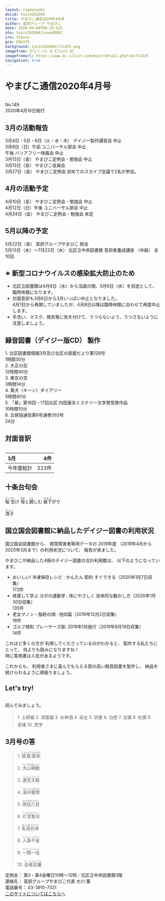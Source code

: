 ```yaml
---
layout: caymanyomi
docid: tusin202004
title: やまびこ通信2020年4月号
author: 音訳グループ やまびこ
date: 2020-04-08T06:29:52Z
oto: tusin202004/sound0001
iro: 3c6a1a
gra: b9e3f9
background: tusin202004/721435.png
imagefrom: がらくった @ Illust AC
imagefromurl: https://www.ac-illust.com/main/detail.php?id=721435
navigation: true
---
```

   


# <span data-dur="3.861" data-begin="2.750" id="xmri_0001">やまびこ通信2020年4月号</span>

<img class="migi" src="media/tusin202004/cut1.png" alt="" />


<span data-dur="2.567" data-begin="6.611" id="xmri_0002">No.149</span>  
<span data-dur="4.208" data-begin="9.178" id="xmri_0003">2020年4月10日発行</span>

## <span data-dur="3.436" data-begin="18.593" id="xmri_0006">3月の活動報告</span>

<span data-dur="5.027" data-begin="22.029" id="xmri_0007">3月4日・5日・6日（火・水・木）</span>
<span data-dur="3.722" data-begin="27.056" id="xmri_0008">デイジー製作講習会 中止</span>  
<span data-dur="2.702" data-begin="30.778" id="xmri_0009">3月8日（日）午前</span>
<span data-dur="3.159" data-begin="33.480" id="xmri_000A">ユニバーサル部会 中止</span>  
<span data-dur="0.871" data-begin="36.639" id="xmri_000B">午後</span>
<span data-dur="3.317" data-begin="37.510" id="xmri_000C">バリアフリー映画会 中止</span>  
<span data-dur="2.455" data-begin="40.827" id="xmri_000D">3月13日（金）</span>
<span data-dur="4.177" data-begin="43.282" id="xmri_000E">やまびこ定例会・勉強会 中止</span>  
<span data-dur="2.456" data-begin="47.459" id="xmri_000F">3月13日（金）</span>
<span data-dur="2.635" data-begin="49.915" id="xmri_0010">やまびこ役員会</span>  
<span data-dur="2.588" data-begin="52.550" id="xmri_0011">3月27日（金）</span>
<span data-dur="1.747" data-begin="55.138" id="xmri_0012">やまびこ定例会</span>
<span data-dur="5.477" data-begin="56.885" id="xmri_0013">初めてのスカイプ会議で2名が参加。</span>

## <span data-dur="3.206" data-begin="62.362" id="xmri_0014">4月の活動予定</span>

<span data-dur="1.971" data-begin="65.568" id="xmri_0015">4月10日（金）</span>
<span data-dur="4.177" data-begin="67.539" id="xmri_0016">やまびこ定例会・勉強会 中止</span>  
<span data-dur="2.765" data-begin="71.716" id="xmri_0017">4月12日（日）午後</span>
<span data-dur="3.159" data-begin="74.481" id="xmri_0018">ユニバーサル部会 中止</span>  
<span data-dur="2.324" data-begin="77.640" id="xmri_0019">4月24日（金）</span>
<span data-dur="5.539" data-begin="79.964" id="xmri_001A">やまびこ定例会・勉強会 未定</span>

## <span data-dur="3.084" data-begin="85.503" id="xmri_001B">5月以降の予定</span>

<span data-dur="2.339" data-begin="88.587" id="xmri_001C">5月22日（金）</span>
<span data-dur="3.224" data-begin="90.926" id="xmri_001D">音訳グループやまびこ 総会</span>  
<span data-dur="4.857" data-begin="94.150" id="xmri_001E">5月13日（水）～7月22日（水）</span>
<span data-dur="3.69" data-begin="99.007" id="xmri_001F">北区立中央図書館 音訳者養成講座</span>
<span data-dur="1.12" data-begin="102.697" id="xmri_0020">（中級）</span>
<span data-dur="3.518" data-begin="103.817" id="xmri_0021">全10回</span>

## <span data-dur="5.053" data-begin="107.335" id="xmri_0022">※ 新型コロナウイルスの感染拡大防止のため</span>

- <span data-dur="4.703" data-begin="112.388" id="xmri_0023">北区立図書館は4月8日（水）から当面の間、</span><span data-dur="2.754" data-begin="117.091" id="xmri_0024">5月6日（水）を目途として、</span><span data-dur="3.302" data-begin="119.845" id="xmri_0025">臨時休館になります。</span>
- <span data-dur="1.552" data-begin="123.147" id="xmri_0026">対面音訳も</span><span data-dur="2.877" data-begin="124.699" id="xmri_0027">3月6日から3月いっぱい</span><span data-dur="2.424" data-begin="127.576" id="xmri_0028">中止となりました。</span>  
<span data-dur="3.021" data-begin="130.000" id="xmri_0029">4月1日から再開していましたが、</span><span data-dur="6.647" data-begin="133.021" id="xmri_002A">4月8日以降は臨時休館に合わせて再度中止します。</span>
- <span data-dur="3.19" data-begin="139.668" id="xmri_002B">手洗い、マスク、換気等に気を付けて、</span><span data-dur="2.473" data-begin="142.858" id="xmri_002C">うつらないよう、うつさないように</span><span data-dur="3.766" data-begin="145.331" id="xmri_002D">注意しましょう。</span>

## <span data-dur="4.732" data-begin="149.097" id="xmri_002E">録音図書（デイジー版CD） 製作</span>


<span data-dur="0.818" data-begin="155.348" id="xmri_0030">1.</span>
<span data-dur="5.837" data-begin="156.166" id="xmri_0031">北区図書館情報3月及び北区の部屋だより第128号</span>  
<span data-dur="2.697" data-begin="162.003" id="xmri_0032">1時間30分</span>  
<span data-dur="0.706" data-begin="164.700" id="xmri_0033">2.</span>
<span data-dur="1.547" data-begin="165.406" id="xmri_0034">大正の后</span>  
<span data-dur="2.807" data-begin="166.953" id="xmri_0035">12時間40分</span>  
<span data-dur="0.873" data-begin="169.760" id="xmri_0036">3.</span>
<span data-dur="1.399" data-begin="170.633" id="xmri_0037">東京の空</span>  
<span data-dur="2.732" data-begin="172.032" id="xmri_0038">3時間14分</span>  
<span data-dur="0.807" data-begin="174.764" id="xmri_0039">4.</span>
<span data-dur="1.358" data-begin="175.571" id="xmri_003A">黄犬（キーン）ダイアリー</span>  
<span data-dur="2.614" data-begin="176.929" id="xmri_003B">5時間40分</span>  
<span data-dur="0.714" data-begin="179.543" id="xmri_003C">5.</span>
<span data-dur="6.783" data-begin="180.257" id="xmri_003D">「扉」第16回・17回北区 内田康夫ミステリー文学賞受賞作品</span>  
<span data-dur="2.46" data-begin="187.040" id="xmri_003E">10時間10分</span>  
<span data-dur="0.852" data-begin="189.500" id="xmri_003F">6.</span>
<span data-dur="4.562" data-begin="190.352" id="xmri_0040">北視協通信第6号通巻263号</span>  
<span data-dur="3.675" data-begin="194.914" id="xmri_0041">24分</span>

## <span data-dur="2.666" data-begin="198.589" id="xmri_0042">対面音訳</span>

<img class="migi" src="media/tusin202004/cut2.png" alt="" />


<span data-dur="1.195" data-begin="201.255" id="xmri_0043">3月</span>|<span data-dur="1.91" data-begin="202.450" id="xmri_0044">4件</span>
|:---|---:|
<span data-dur="1.641" data-begin="204.360" id="xmri_0045">今年度総計</span>|<span data-dur="4.079" data-begin="206.001" id="xmri_0046">223件</span>

## <span data-dur="3.469" data-begin="210.080" id="xmri_0047">十条台句会</span>

<span data-dur="11.247" data-begin="213.549" id="xmri_0048"><ruby>桜 生<rt>さくらい</rt></ruby>け
<ruby>母<rt>はは</rt></ruby>と<ruby>親<rt>した</rt></ruby>しむ
<ruby>昼下<rt>ひるさ</rt></ruby>がり</span>

<span data-dur="3.27" data-begin="224.796" id="xmri_004E" class="haigo"><ruby>清子<rt>きよこ</rt></ruby></span>

## <span data-dur="5.915" data-begin="228.066" id="xmri_004F">国立国会図書館に納品したデイジー図書の利用状況</span>

<span data-dur="2.209" data-begin="233.981" id="xmri_0050">国立国会図書館から、</span>
<span data-dur="2.444" data-begin="236.190" id="xmri_0051">視覚障害者等用データの</span>
<span data-dur="1.666" data-begin="238.634" id="xmri_0052">2019年度</span>
<span data-dur="5.755" data-begin="240.300" id="xmri_0053">（2019年4月から2020年3月まで）の利用状況について、</span>
<span data-dur="3.012" data-begin="246.055" id="xmri_0054">報告が来ました。</span>

<span data-dur="4.694" data-begin="249.067" id="xmri_0055">やまびこが納品した4冊のデイジー図書の合計利用数は、</span>
<span data-dur="3.984" data-begin="253.761" id="xmri_0056">以下のようになっています。</span>

- <span data-dur="5.636" data-begin="257.745" id="xmri_0057">おいしい! 冷凍保存レシピ : かんたん 節約 すぐできる</span><span data-dur="3.14" data-begin="263.381" id="xmri_0058">（2020年1月7日収集）</span>  
<span data-dur="2.906" data-begin="266.521" id="xmri_0059">172件</span>
- <span data-dur="6.261" data-begin="269.427" id="xmri_005A">体感して学ぶ ヨガの運動学 : 体にやさしく 効率的な動かし方</span><span data-dur="3.444" data-begin="275.688" id="xmri_005B">（2020年1月30日収集）</span>  
<span data-dur="2.872" data-begin="279.132" id="xmri_005C">135件</span>
- <span data-dur="3.433" data-begin="282.004" id="xmri_005D">老女マノン・脂粉の顔 : 他四篇</span><span data-dur="3.248" data-begin="285.437" id="xmri_005E">（2019年12月2日収集）</span>  
<span data-dur="2.488" data-begin="288.685" id="xmri_005F">18件</span>
- <span data-dur="4.715" data-begin="291.173" id="xmri_0060">ゴルフ規則 プレーヤーズ版: 2019年1月施行</span><span data-dur="3.409" data-begin="295.888" id="xmri_0061">（2019年8月19日収集）</span>  
<span data-dur="3.517" data-begin="299.297" id="xmri_0062">14件</span>

<span data-dur="4.138" data-begin="302.814" id="xmri_0063">これほど多くの方が 利用してくださっているのがわかると、</span>
<span data-dur="2.42" data-begin="306.952" id="xmri_0064">製作する私たちにとって、</span>
<span data-dur="2.808" data-begin="309.372" id="xmri_0065">何よりも励みになりますね！</span>  
<span data-dur="5.557" data-begin="312.180" id="xmri_0066">特に実用書は人気があるようです。</span>

<span data-dur="1.179" data-begin="317.737" id="xmri_0067">これからも、</span>
<span data-dur="4.924" data-begin="318.916" id="xmri_0068">利用者さまに喜んでもらえる質の高い録音図書を製作し、</span>
<span data-dur="5.011" data-begin="323.840" id="xmri_0069">納品を続けられるように頑張りましょう。</span>


## <span data-dur="2.449" data-begin="329.351" id="xmri_006B">Let's try!</span>

<img class="migi" src="media/tusin202004/cut3.png" alt="" />


<span data-dur="3.482" data-begin="331.800" id="xmri_006C">読んでみましょう。</span>


<blockquote markdown="1">
1. <ruby>土師器<rt>　　　</rt></ruby>
2. <ruby>須恵器<rt>　　　</rt></ruby>
3. お<ruby>神酒<rt>　　　</rt></ruby>
4. <ruby>采女<rt>　　　</rt></ruby>
5. <ruby>詞書<rt>　　　</rt></ruby>
6. <ruby>功徳<rt>　　　</rt></ruby>
7. <ruby>女婿<rt>　　　</rt></ruby>
8. <ruby>杜撰<rt>　　　</rt></ruby>
9. <ruby>拿捕<rt>　　　</rt></ruby>
10. <ruby>梵字<rt>　　　</rt></ruby>
</blockquote>
 
 
## <span data-dur="3.052" data-begin="339.102" id="xmri_006E">3月号の答</span>

<blockquote markdown="1">
<span data-dur="0.819" data-begin="342.154" id="xmri_006F">1.</span>
<span data-dur="1.976" data-begin="342.973" id="xmri_0070"><ruby>順風満帆<rt>じゅんぷうまんぱん</rt></ruby></span>

<span data-dur="0.706" data-begin="344.949" id="xmri_0071">2.</span>
<span data-dur="1.973" data-begin="345.655" id="xmri_0072"><ruby>大山鳴動<rt>たいざんめいどう</rt></ruby></span>

<span data-dur="0.873" data-begin="347.628" id="xmri_0073">3.</span>
<span data-dur="1.771" data-begin="348.501" id="xmri_0074"><ruby>運否天賦<rt>うんぷてんぷ</rt></ruby></span>

<span data-dur="0.808" data-begin="350.272" id="xmri_0075">4.</span>
<span data-dur="1.847" data-begin="351.080" id="xmri_0076"><ruby>温州蜜柑<rt>うんしゅうみかん</rt></ruby></span>

<span data-dur="0.714" data-begin="352.927" id="xmri_0077">5.</span>
<span data-dur="1.963" data-begin="353.641" id="xmri_0078"><ruby>傍目八目<rt>おかめはちもく</rt></ruby></span>

<span data-dur="0.852" data-begin="355.604" id="xmri_0079">6.</span>
<span data-dur="1.937" data-begin="356.456" id="xmri_007A"><ruby>片言隻句<rt>へんげんせっく</rt></ruby></span>

<span data-dur="0.824" data-begin="358.393" id="xmri_007B">7.</span>
<span data-dur="1.814" data-begin="359.217" id="xmri_007C"><ruby>乳母日傘<rt>おんばひがさ</rt></ruby></span>

<span data-dur="0.846" data-begin="361.031" id="xmri_007D">8.</span>
<span data-dur="1.83" data-begin="361.877" id="xmri_007E"><ruby>人事不省<rt>じんじふせい</rt></ruby></span>

<span data-dur="0.811" data-begin="363.707" id="xmri_007F">9.</span>
<span data-dur="1.788" data-begin="364.518" id="xmri_0080"><ruby>一期一会<rt>いちごいちえ</rt></ruby></span>

<span data-dur="0.803" data-begin="366.306" id="xmri_0081">10.</span>
<span data-dur="1.695" data-begin="367.109" id="xmri_0082"><ruby>会者定離<rt>えしゃじょうり</rt></ruby></span>
</blockquote>


<span data-dur="1.197" data-begin="368.804" id="xmri_0083">定例会：</span>
<span data-dur="6.132" data-begin="370.001" id="xmri_0084">第2・第4金曜日10時～12時／北区立中央図書館3階</span>  
<span data-dur="1.314" data-begin="376.133" id="xmri_0085">連絡先：</span>
<span data-dur="3.953" data-begin="377.447" id="xmri_0086">音訳グループやまびこ代表 大川 薫</span>  
<span data-dur="1.41" data-begin="381.400" id="xmri_0087">電話番号：</span>
<span data-dur="4.312" data-begin="382.810" id="xmri_0088">03-3910-7331</span>  
<a href="mailto:ymbk2016ml@gmail.com?Subject=やまびこウェブサイトについて" data-dur="5.941" data-begin="387.122" id="xmri_0089">このサイトについてはこちらへ</a>

